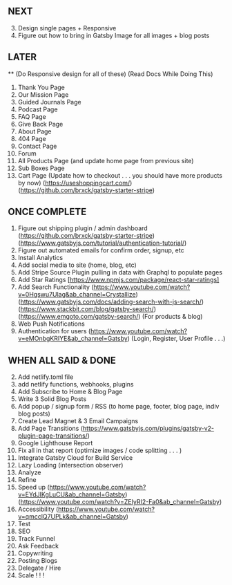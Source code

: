 ## NEXT

3. Design single pages + Responsive
4. Figure out how to bring in Gatsby Image for all images + blog posts

## LATER

\*\* (Do Responsive design for all of these) (Read Docs While Doing This)

1. Thank You Page
2. Our Mission Page
3. Guided Journals Page
4. Podcast Page
5. FAQ Page
6. Give Back Page
7. About Page
8. 404 Page
9. Contact Page
10. Forum
11. All Products Page (and update home page from previous site)
12. Sub Boxes Page
13. Cart Page (Update how to checkout . . . you should have more products by now) (https://useshoppingcart.com/) (https://github.com/brxck/gatsby-starter-stripe)

## ONCE COMPLETE

1. Figure out shipping plugin / admin dashboard (https://github.com/brxck/gatsby-starter-stripe) (https://www.gatsbyjs.com/tutorial/authentication-tutorial/)
2. Figure out automated emails for confirm order, signup, etc
3. Install Analytics
4. Add social media to site (home, blog, etc)
5. Add Stripe Source Plugin pulling in data with Graphql to populate pages
6. Add Star Ratings [https://www.npmjs.com/package/react-star-ratings]
7. Add Search Functionality (https://www.youtube.com/watch?v=0Hgswu7Ulag&ab_channel=Crystallize) (https://www.gatsbyjs.com/docs/adding-search-with-js-search/) (https://www.stackbit.com/blog/gatsby-search/) (https://www.emgoto.com/gatsby-search/) (For products & blog)
8. Web Push Notifications
9. Authentication for users (https://www.youtube.com/watch?v=eMOnbgKRIYE&ab_channel=Gatsby) (Login, Register, User Profile . . .)

## WHEN ALL SAID & DONE

2. Add netlify.toml file
3. add netlify functions, webhooks, plugins
4. Add Subscribe to Home & Blog Page
5. Write 3 Solid Blog Posts
6. Add popup / signup form / RSS (to home page, footer, blog page, indiv blog posts)
7. Create Lead Magnet & 3 Email Campaigns
8. Add Page Transitions (https://www.gatsbyjs.com/plugins/gatsby-v2-plugin-page-transitions/)
9. Google Lighthouse Report
10. Fix all in that report (optimize images / code splitting . . . )
11. Integrate Gatsby Cloud for Build Service
12. Lazy Loading (intersection observer)
13. Analyze
14. Refine
15. Speed up (https://www.youtube.com/watch?v=EYdJIKgLuCU&ab_channel=Gatsby) (https://www.youtube.com/watch?v=ZEIyRI2-Fa0&ab_channel=Gatsby)
16. Accessibility (https://www.youtube.com/watch?v=qmcclQ7UPLk&ab_channel=Gatsby)
17. Test
18. SEO
19. Track Funnel
20. Ask Feedback
21. Copywriting
22. Posting Blogs
23. Delegate / Hire
24. Scale ! ! !
